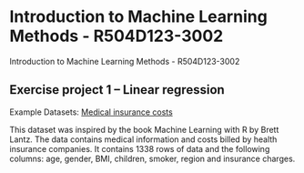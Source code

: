 # Introduction to Machine Learning Methods - R504D123-3002
Introduction to Machine Learning Methods - R504D123-3002

## Exercise project 1 – Linear regression

Example Datasets: [Medical insurance costs](https://www.kaggle.com/datasets/mirichoi0218/insurance/data)

This dataset was inspired by the book Machine Learning with R by Brett Lantz. The data contains medical information and costs billed by health insurance companies. It contains 1338 rows of data and the following columns: age, gender, BMI, children, smoker, region and insurance charges.

